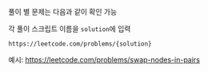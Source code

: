 풀이 별 문제는 다음과 같이 확인 가능

각 풀이 스크립트 이름을 `solution`에 입력

`https://leetcode.com/problems/{solution}`

예시:
https://leetcode.com/problems/swap-nodes-in-pairs
